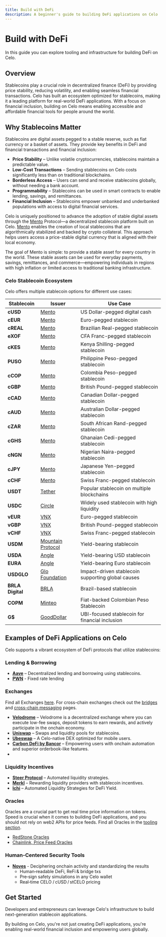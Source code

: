 ```yaml
---
title: Build with DeFi
description: A beginner's guide to building DeFi applications on Celo
---
```


# Build with DeFi

In this guide you can explore tooling and infrastructure for building DeFi on Celo.

## Overview  

Stablecoins play a crucial role in decentralized finance (DeFi) by providing price stability, reducing volatility, and enabling seamless financial transactions. Celo has built an ecosystem optimized for stablecoins, making it a leading platform for real-world DeFi applications. With a focus on financial inclusion, building on Celo means enabling accessible and affordable financial tools for people around the world.  

## Why Stablecoins Matter  

Stablecoins are digital assets pegged to a stable reserve, such as fiat currency or a basket of assets. They provide key benefits in DeFi and financial transactions and financial inclusion:  

- **Price Stability** – Unlike volatile cryptocurrencies, stablecoins maintain a predictable value.  
- **Low-Cost Transactions** – Sending stablecoins on Celo costs significantly less than on traditional blockchains.  
- **Borderless Access** – Users can send and receive stablecoins globally, without needing a bank account.  
- **Programmability** – Stablecoins can be used in smart contracts to enable lending, savings, and remittances.  
- **Financial Inclusion** – Stablecoins empower unbanked and underbanked populations with access to digital financial services.  

Celo is uniquely positioned to advance the adoption of stable digital assets through the [Mento](https://www.mento.org/) Protocol—a decentralized stablecoin platform built on Celo. [Mento](https://www.mento.org/) enables the creation of local stablecoins that are algorithmically stabilized and backed by crypto collateral. This approach helps users access a price-stable digital currency that is aligned with their local economy.

The goal of Mento is simple: to provide a stable asset for every country in the world. These stable assets can be used for everyday payments, savings, remittances, and commerce—empowering individuals in regions with high inflation or limited access to traditional banking infrastructure.

### Celo Stablecoin Ecosystem  

Celo offers multiple stablecoin options for different use cases:  

| Stablecoin       | Issuer                                                                  | Use Case                                          |
| ---------------- | ----------------------------------------------------------------------- | ------------------------------------------------- |
| **cUSD**         | [Mento](https://www.mentolabs.xyz/blog/3-new-decentralized-stablecoins) | US Dollar-pegged digital cash                     |
| **cEUR**         | [Mento](https://www.mentolabs.xyz/blog/3-new-decentralized-stablecoins) | Euro-pegged stablecoin                            |
| **cREAL**        | [Mento](https://www.mentolabs.xyz/blog/3-new-decentralized-stablecoins) | Brazilian Real-pegged stablecoin                  |
| **eXOF**         | [Mento](https://www.mentolabs.xyz/blog/3-new-decentralized-stablecoins) | CFA Franc-pegged stablecoin                       |
| **cKES**         | [Mento](https://www.mentolabs.xyz/blog/3-new-decentralized-stablecoins) | Kenya Shilling-pegged stablecoin                  |
| **PUSO**         | [Mento](https://www.mentolabs.xyz/blog/3-new-decentralized-stablecoins) | Philippine Peso-pegged stablecoin                 |
| **cCOP**         | [Mento](https://www.mentolabs.xyz/blog/3-new-decentralized-stablecoins) | Colombia Peso-pegged stablecoin                   |
| **cGBP**         | [Mento](https://www.mentolabs.xyz/blog/3-new-decentralized-stablecoins) | British Pound-pegged stablecoin                   |
| **cCAD**         | [Mento](https://www.mentolabs.xyz/blog/3-new-decentralized-stablecoins) | Canadian Dollar-pegged stablecoin                 |
| **cAUD**         | [Mento](https://www.mentolabs.xyz/blog/3-new-decentralized-stablecoins) | Australian Dollar-pegged stablecoin               |
| **cZAR**         | [Mento](https://www.mentolabs.xyz/blog/3-new-decentralized-stablecoins) | South African Rand-pegged stablecoin              |
| **cGHS**         | [Mento](https://www.mentolabs.xyz/blog/3-new-decentralized-stablecoins) | Ghanaian Cedi-pegged stablecoin                   |
| **cNGN**         | [Mento](https://www.mentolabs.xyz/blog/3-new-decentralized-stablecoins) | Nigerian Naira-pegged stablecoin                  |
| **cJPY**         | [Mento](https://www.mentolabs.xyz/blog/3-new-decentralized-stablecoins) | Japanese Yen-pegged stablecoin                    |
| **cCHF**         | [Mento](https://www.mentolabs.xyz/blog/3-new-decentralized-stablecoins) | Swiss Franc-pegged stablecoin                     |
| **USDT**         | [Tether](https://tether.to/en/)                                         | Popular stablecoin on multiple blockchains        |
| **USDC**         | [Circle](https://www.circle.com/usdc)                                   | Widely used stablecoin with high liquidity        |
| **vEUR**         | [VNX](https://vnx.li/)                                                  | Euro-pegged stablecoin                            |
| **vGBP**         | [VNX](https://vnx.li/)                                                  | British Pound-pegged stablecoin                   |
| **vCHF**         | [VNX](https://vnx.li/)                                                  | Swiss Franc-pegged stablecoin                     |
| **USDM**         | [Mountain Protocol](https://mountainprotocol.com/)                      | Yield-bearing stablecoin                          |
| **USDA**         | [Angle](https://www.angle.money/)                                       | Yield-bearing USD stablecoin                      |
| **EURA**         | [Angle](https://www.angle.money/)                                       | Yield-bearing Euro stablecoin                     |
| **USDGLO**       | [Glo Foundation](https://www.glodollar.org/)                            | Impact-driven stablecoin supporting global causes |
| **BRLA Digital** | [BRLA](https://brla.digital/)                                           | Brazil-based stablecoin                           |
| **COPM**         | [Minteo](https://minteo.com/)                                           | Fiat-backed Colombian Peso Stablecoin             |
| **G$**           | [GoodDollar](https://www.gooddollar.org/)                               | UBI-focused stablecoin for financial inclusion    |

## Examples of DeFi Applications on Celo  

Celo supports a vibrant ecosystem of DeFi protocols that utilize stablecoins:  

### Lending & Borrowing  

- **[Aave](https://aave.com/)** – Decentralized lending and borrowing using stablecoins.
- **[PWN](https://pwn.xyz/)**  - Fixed rate lending

### Exchanges

Find all Exchanges [here](/what-is-celo/using-celo/exchanges). For cross-chain exchanges check out the [bridges](/developer/bridges) and [cross-chain messaging](/developer/bridges/cross-chain-messaging) pages. 

- **[Velodrome](https://velodrome.finance/)** – Velodrome is a decentralized exchange where you can execute low-fee swaps, deposit tokens to earn rewards, and actively participate in the onchain economy.
- **[Uniswap](https://app.uniswap.org/)** – Swaps and liquidity pools for stablecoins.  
- **[Ubeswap](https://ubeswap.org/)** – A Celo-native DEX optimized for mobile users.  
- **[Carbon DeFi by Bancor](https://www.carbondefi.xyz/)** – Empowering users with onchain automation and superior orderbook-like features. 
- 

### Liquidity Incentives  

- **[Steer Protocol](https://steer.finance/)** – Automated liquidity strategies.  
- **[Merkl](https://app.merkl.xyz/)** – Rewarding liquidity providers with stablecoin incentives.
- **[Ichi](https://www.ichi.org/)** – Automated Liquidity Strategies for DeFi Yield.

### Oracles

Oracles are a crucial part to get real time price information on tokens. Speed is crucial when it comes to building DeFi applications, and you should not rely on web2 APIs for price feeds. Find all Oracles in the [tooling section](/developer/oracles).

- [RedStone Oracles](/developer/oracles/redstone)
- [Chainlink, Price Feed Oracles](https://docs.chain.link/data-feeds/price-feeds/addresses?network=celo)

### Human-Centered Security Tools

- **[Noves](https://docs.noves.fi/reference/api-overview)** - Deciphering onchain activity and standardizing the results
  - Human‑readable DeFi, ReFi & bridge txs
  - Pre‑sign safety simulations in any Celo wallet
  - Real‑time CELO / cUSD / stCELO pricing

## Get Started  

Developers and entrepreneurs can leverage Celo's infrastructure to build next-generation stablecoin applications.  

By building on Celo, you're not just creating DeFi applications, you're enabling real-world financial inclusion and empowering users globally.  

